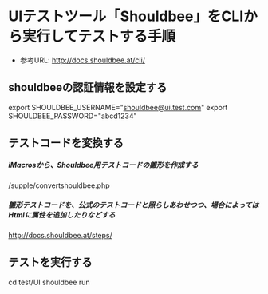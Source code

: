 # UIテストツール「Shouldbee」をCLIから実行してテストする手順

* 参考URL: http://docs.shouldbee.at/cli/

## shouldbeeの認証情報を設定する
export SHOULDBEE_USERNAME="shouldbee@ui.test.com"
export SHOULDBEE_PASSWORD="abcd1234"

## テストコードを変換する
##### iMacrosから、Shouldbee用テストコードの雛形を作成する
/supple/convertshouldbee.php
##### 雛形テストコードを、公式のテストコードと照らしあわせつつ、場合によってはHtmlに属性を追加したりなどする
http://docs.shouldbee.at/steps/

## テストを実行する
cd test/UI
shouldbee run
